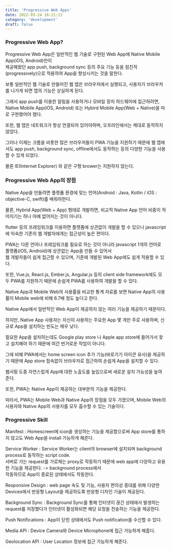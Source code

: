 ```yaml
---
title: 'Progressive Web Apps'
date: 2022-03-24 16:21:13
category: 'development'
draft: false
---
```


### Progressive Web App?

Progressive Web App은 일반적인 웹 기술로 구현된 Web App에 Native Mobile App(iOS, Android)만이 <br />
제공해왔던 app push, background sync 등의 주요 기능 등을 점진적(progressively)으로 적용하여 App을 향상시키는 것을 말한다. <br />

보통 일반적인 웹 기술로 만들어진 웹 앱은 브라우저에서 실행되고, 사용자가 브라우저를 나가게 되면 앱의 기능은 상실하게 된다.<br />

그래서 app push를 이용한 알림을 사용하거나 모바일 장치 하드웨어에 접근하려면, Native Mobile App(iOS, Android) 또는 Hybird Mobile App(Web + Native)을 따로 구현했어야 했다.<br />

또한, 웹 앱은 네트워크가 항상 연결되어 있어야하며, 오프라인에서는 제대로 동작하지 않았다.<br />

그러나 이제는 크롬을 비롯한 많은 브라우저들이 PWA 기능을 지원하기 때문에 웹 앱에서도 app push, background sync, offline에서도 동작하는 등의 다양한 기능을 사용할 수 있게 되었다.<br />

물론 IE(Internet Explorer) 와 같은 구형 brower는 지원하지 않는다. <br />

### Progressive Web App의 장점

Native App을 만들려면 플랫폼 환경에 맞는 언어(Android : Java, Kotlin / iOS : objective-C, swift)를 배워야한다. <br />

물론, Hybrid App(Web + App) 형태로 개발하면, 비교적 Native App 언어 비중이 적어지기는 하나 아예 없어지는 것이 아니다. <br />

flutter 등의 프레임워크를 이용하면 플랫폼에 상관없이 개발을 할 수 있으나 javascript에 익숙한 기존의 웹 개발자에게는 접근성이 높은 편이다. <br />

PWA는 다른 언어나 프레임워크를 필요로 하는 것이 아니라 javascript 1개의 언어로 플랫폼(iOS, Android)에 상관없는 App을 만들 수 있어서 <br />웹 개발자들이 쉽게 접근할 수 있으며, 기존에 개발된 Web App에도 쉽게 적용할 수 있다. <br />

또한, Vue.js, React.js, Ember.js, Angular.js 등의 client side framework에도 모두 PWA를 지원하기 때문에 손쉽게 PWA를 사용하여 개발을 할 수 있다. <br />

Native App과 Mobile Web의 사용률을 비교한 통계 자료를 보면 Native App의 사용률이 Mobile web에 비해 6.7배 정도 높다고 한다.<br />

Native App에서 일반적인 Web App이 제공하지 않는 여러 기능을 제공하기 때문이다.<br />

하지만, Native App 사용자는 자신이 사용하는 주요한 App 몇 개만 주로 사용하며, 신규로 App을 설치하는 빈도는 매우 낮다.<br />

필요한 App을 설치하는데도 Google play store 나 Apple app store에 들어가서 찾고 설치해야 하기 때문에 여간 번거로운 작업이 아니다.<br />

그에 비해 PWA에서는 home screen icon 추가 기능(바로가기 아이콘 유사)을 제공하기 때문에 App store 접속없이 브라우저로 접근하여 손쉽게 App을 설치할 수 있다.<br />

웹서핑 도중 자연스럽게 App에 대한 노출도를 높임으로써 새로운 설치 가능성을 높여준다.<br />

또한, PWA는 Native App이 제공하는 대부분의 기능을 제공한다.<br />

따라서, PWA는 Mobile Web과 Native App의 장점을 모두 가졌으며, Mobile Web의 사용자와 Native App의 사용자를 모두 흡수할 수 있는 기술이다.<br />

### Progressive Skill

Manifest : Homescreen에 icon을 생성하는 기능을 제공함으로써 App store를 통하지 않고도 Web App을 install 가능하게 해준다.<br />

Service Worker : Service Worker는 client의 browser에 설치되며 background process로 동작하는 script code.<br /> 서버로 가는 request를 가로채는 proxy로 작동하기 때문에 web app에 다양하고 유용한 기능을 제공한다. -> background process에서 <br />작동하므로 App이 종료된 상태에서도 작동한다.<br />

Responsive Design : web page 속도 및 기능, 사용자 편의성 증대를 위해 다양한 Devices에서 반응형 Layout을 제공하도록 반응형 디자인 기술이 제공된다.<br />

Background Sync : Background Sync를 통해 인터넷이 끊긴 상태에서 발생하는 request를 저장했다가 인터넷이 활성화되면 해당 요청을 전송하는 기능을 제공한다.<br />

Push Notifications : App이 닫힌 상태에서도 Push notification을 수신할 수 있다.<br />

Media API : Device Camera와 Device Microphone에 접근 가능하게 해줍다.<br />

Geolocation API : User Location 정보에 접근 가능하게 해준다.<br />
